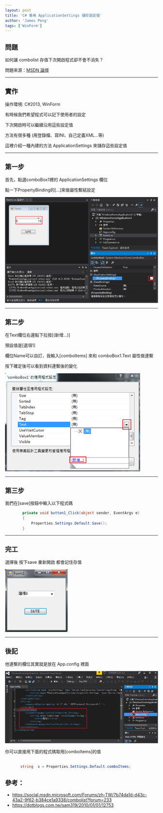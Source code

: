 ```yaml
---
layout: post
title: 'C# 善用 ApplicationSettings 儲存設定值'
author: 'James Peng'
tags: ['WinForm']
---
```




## 問題 ##

如何讓 combolist 存值下次開啟程式卻不會不消失？

問題來源：[MSDN 論壇](https://social.msdn.microsoft.com/Forums/zh-TW/7b74da1d-d43c-43a2-9f62-b384ce1a9338/combolist?forum=233)

----------

## 實作 ##

操作環境: C#2013, WinForm

有時候我們希望程式可以記下使用者的設定 

下次開啟時可以繼續沿用這些設定值 

方法有很多種 (用登錄檔、寫INI、自己定義XML...等) 

這裡介紹一種內建的方法 ApplicationSettings 來儲存這些設定值


----------

## 第一步 ##

首先，點選comboBox1裡的 ApplicationSettings 欄位 

點一下PropertyBinding的[...]來做屬性繫結設定


![](..\images\2016-04-15-CSharp_ApplicationSettings\HIgNt4h.png)



----------

## 第二步 ##

在Text欄位右邊點下拉按[(新增...)] 

預設值是[選項1] 

欄位Name可以自訂，我輸入[comboItems] 來和 comboBox1.Text 屬性做連繫 

按下確定後可以看到資料連繫後的變化

![](..\images\2016-04-15-CSharp_ApplicationSettings\tGLEfcC.png)


----------

## 第三步 ##


我們在[save]按鈕中輸入以下程式碼

~~~csharp
        private void button1_Click(object sender, EventArgs e)
        {
            Properties.Settings.Default.Save();
        }
~~~


----------

## 完工 ##

選擇後 按下save 重新開啟 都會記住存值

![](..\images\2016-04-15-CSharp_ApplicationSettings\rXIYVNf.png)



----------

## 後記 ##

他連繫的欄位其實就是放在 App.config 裡面

![](..\images\2016-04-15-CSharp_ApplicationSettings\hSbHj2j.png)


你可以直接用下面的程式碼取用[comboItems]的值

~~~csharp

       string  s = Properties.Settings.Default.comboItems;

~~~

## 參考： ##

- https://social.msdn.microsoft.com/Forums/zh-TW/7b74da1d-d43c-43a2-9f62-b384ce1a9338/combolist?forum=233
- https://dotblogs.com.tw/sam319/2010/01/01/12753
